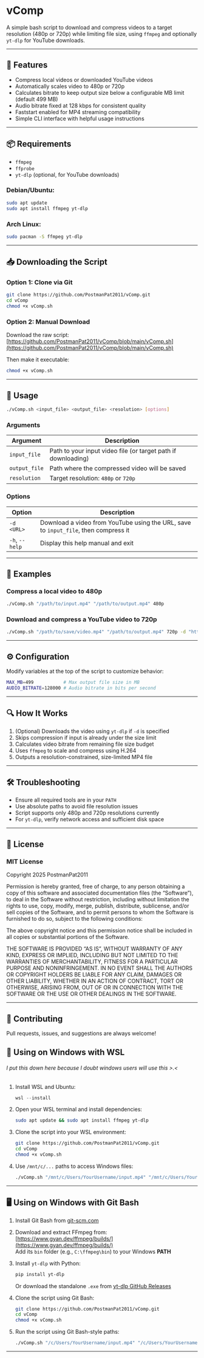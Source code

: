 
# vComp

A simple bash script to download and compress videos to a target resolution (480p or 720p) while limiting file size, using `ffmpeg` and optionally `yt-dlp` for YouTube downloads.

---

## 🔧 Features

- Compress local videos or downloaded YouTube videos  
- Automatically scales video to 480p or 720p  
- Calculates bitrate to keep output size below a configurable MB limit (default 499 MB)  
- Audio bitrate fixed at 128 kbps for consistent quality  
- Faststart enabled for MP4 streaming compatibility  
- Simple CLI interface with helpful usage instructions  

---

## 📦 Requirements

- `ffmpeg`  
- `ffprobe`  
- `yt-dlp` (optional, for YouTube downloads)

### Debian/Ubuntu:

```bash
sudo apt update
sudo apt install ffmpeg yt-dlp
```

### Arch Linux:

```bash
sudo pacman -S ffmpeg yt-dlp
```

---

## 📥 Downloading the Script

### Option 1: Clone via Git

```bash
git clone https://github.com/PostmanPat2011/vComp.git
cd vComp
chmod +x vComp.sh
```

### Option 2: Manual Download

Download the raw script:  
[https://github.com/PostmanPat2011/vComp/blob/main/vComp.sh](https://github.com/PostmanPat2011/vComp/blob/main/vComp.sh)

Then make it executable:

```bash
chmod +x vComp.sh
```

---

## 🚀 Usage

```bash
./vComp.sh <input_file> <output_file> <resolution> [options]
```

### Arguments

| Argument      | Description                                                   |
| ------------- | ------------------------------------------------------------- |
| `input_file`  | Path to your input video file (or target path if downloading) |
| `output_file` | Path where the compressed video will be saved                 |
| `resolution`  | Target resolution: `480p` or `720p`                           |

### Options

| Option         | Description                                                                         |
| -------------- | ----------------------------------------------------------------------------------- |
| `-d <URL>`     | Download a video from YouTube using the URL, save to `input_file`, then compress it |
| `-h`, `--help` | Display this help manual and exit                                                   |

---

## 📂 Examples

### Compress a local video to 480p

```bash
./vComp.sh "/path/to/input.mp4" "/path/to/output.mp4" 480p
```

### Download and compress a YouTube video to 720p

```bash
./vComp.sh "/path/to/save/video.mp4" "/path/to/output.mp4" 720p -d "https://youtube.com/watch?v=VIDEOID"
```

---

## ⚙️ Configuration

Modify variables at the top of the script to customize behavior:

```bash
MAX_MB=499           # Max output file size in MB
AUDIO_BITRATE=128000 # Audio bitrate in bits per second
```

---

## 🔍 How It Works

1. (Optional) Downloads the video using `yt-dlp` if `-d` is specified  
2. Skips compression if input is already under the size limit  
3. Calculates video bitrate from remaining file size budget  
4. Uses `ffmpeg` to scale and compress using H.264  
5. Outputs a resolution-constrained, size-limited MP4 file  

---

## 🛠 Troubleshooting

- Ensure all required tools are in your `PATH`
- Use absolute paths to avoid file resolution issues
- Script supports only 480p and 720p resolutions currently
- For `yt-dlp`, verify network access and sufficient disk space

---

## 📄 License

### MIT License  
Copyright 2025 PostmanPat2011

Permission is hereby granted, free of charge, to any person obtaining a copy of this software and associated documentation files (the “Software”), to deal in the Software without restriction, including without limitation the rights to use, copy, modify, merge, publish, distribute, sublicense, and/or sell copies of the Software, and to permit persons to whom the Software is furnished to do so, subject to the following conditions:

The above copyright notice and this permission notice shall be included in all copies or substantial portions of the Software.

THE SOFTWARE IS PROVIDED “AS IS”, WITHOUT WARRANTY OF ANY KIND, EXPRESS OR IMPLIED, INCLUDING BUT NOT LIMITED TO THE WARRANTIES OF MERCHANTABILITY, FITNESS FOR A PARTICULAR PURPOSE AND NONINFRINGEMENT. IN NO EVENT SHALL THE AUTHORS OR COPYRIGHT HOLDERS BE LIABLE FOR ANY CLAIM, DAMAGES OR OTHER LIABILITY, WHETHER IN AN ACTION OF CONTRACT, TORT OR OTHERWISE, ARISING FROM, OUT OF OR IN CONNECTION WITH THE SOFTWARE OR THE USE OR OTHER DEALINGS IN THE SOFTWARE.

---

## 🤝 Contributing

Pull requests, issues, and suggestions are always welcome!


## 🐧 Using on Windows with WSL
###### I put this down here because I doubt windows users will use this >.<
1. Install WSL and Ubuntu:  
   ```powershell
   wsl --install
   ```

2. Open your WSL terminal and install dependencies:  
   ```bash
   sudo apt update && sudo apt install ffmpeg yt-dlp
   ```

3. Clone the script into your WSL environment:  
   ```bash
   git clone https://github.com/PostmanPat2011/vComp.git
   cd vComp
   chmod +x vComp.sh
   ```

4. Use `/mnt/c/...` paths to access Windows files:  
   ```bash
   ./vComp.sh "/mnt/c/Users/YourUsername/input.mp4" "/mnt/c/Users/YourUsername/output.mp4" 480p
   ```

---

## 🖥️ Using on Windows with Git Bash

1. Install Git Bash from [git-scm.com](https://git-scm.com/)  

2. Download and extract FFmpeg from:  
   [https://www.gyan.dev/ffmpeg/builds/](https://www.gyan.dev/ffmpeg/builds/)  
   Add its `bin` folder (e.g., `C:\ffmpeg\bin`) to your Windows **PATH**

3. Install `yt-dlp` with Python:  
   ```bash
   pip install yt-dlp
   ```
   Or download the standalone `.exe` from [yt-dlp GitHub Releases](https://github.com/yt-dlp/yt-dlp/releases)

4. Clone the script using Git Bash:  
   ```bash
   git clone https://github.com/PostmanPat2011/vComp.git
   cd vComp
   chmod +x vComp.sh
   ```

5. Run the script using Git Bash-style paths:  
   ```bash
   ./vComp.sh "/c/Users/YourUsername/input.mp4" "/c/Users/YourUsername/output.mp4" 480p
   ```

---
